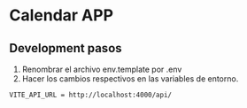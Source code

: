# Calendar APP


## Development pasos


1. Renombrar el archivo env.template por .env 
2. Hacer los cambios respectivos en las variables de entorno.

```
VITE_API_URL = http://localhost:4000/api/

```
